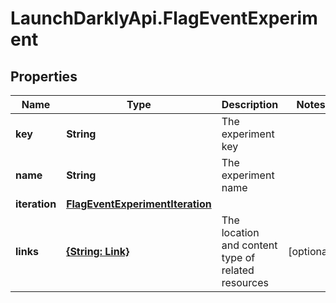 # LaunchDarklyApi.FlagEventExperiment

## Properties

Name | Type | Description | Notes
------------ | ------------- | ------------- | -------------
**key** | **String** | The experiment key | 
**name** | **String** | The experiment name | 
**iteration** | [**FlagEventExperimentIteration**](FlagEventExperimentIteration.md) |  | 
**links** | [**{String: Link}**](Link.md) | The location and content type of related resources | [optional] 


